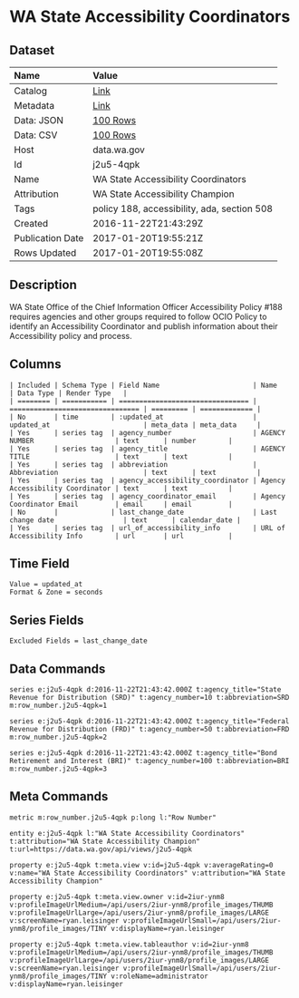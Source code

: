 # WA State Accessibility Coordinators

## Dataset

| Name | Value |
| :--- | :---- |
| Catalog | [Link](https://catalog.data.gov/dataset/wa-state-accessibility-coordinators) |
| Metadata | [Link](https://data.wa.gov/api/views/j2u5-4qpk) |
| Data: JSON | [100 Rows](https://data.wa.gov/api/views/j2u5-4qpk/rows.json?max_rows=100) |
| Data: CSV | [100 Rows](https://data.wa.gov/api/views/j2u5-4qpk/rows.csv?max_rows=100) |
| Host | data.wa.gov |
| Id | j2u5-4qpk |
| Name | WA State Accessibility Coordinators |
| Attribution | WA State Accessibility Champion |
| Tags | policy 188, accessibility, ada, section 508 |
| Created | 2016-11-22T21:43:29Z |
| Publication Date | 2017-01-20T19:55:21Z |
| Rows Updated | 2017-01-20T19:55:08Z |

## Description

WA State Office of the Chief Information Officer Accessibility Policy #188 requires agencies and other groups required to follow OCIO Policy to identify an Accessibility Coordinator and publish information about their Accessibility policy and process.

## Columns

```ls
| Included | Schema Type | Field Name                       | Name                             | Data Type | Render Type   |
| ======== | =========== | ================================ | ================================ | ========= | ============= |
| No       | time        | :updated_at                      | updated_at                       | meta_data | meta_data     |
| Yes      | series tag  | agency_number                    | AGENCY NUMBER                    | text      | number        |
| Yes      | series tag  | agency_title                     | AGENCY TITLE                     | text      | text          |
| Yes      | series tag  | abbreviation                     | Abbreviation                     | text      | text          |
| Yes      | series tag  | agency_accessibility_coordinator | Agency Accessibility Coordinator | text      | text          |
| Yes      | series tag  | agency_coordinator_email         | Agency Coordinator Email         | email     | email         |
| No       |             | last_change_date                 | Last change date                 | text      | calendar_date |
| Yes      | series tag  | url_of_accessibility_info        | URL of Accessibility Info        | url       | url           |
```

## Time Field

```ls
Value = updated_at
Format & Zone = seconds
```

## Series Fields

```ls
Excluded Fields = last_change_date
```

## Data Commands

```ls
series e:j2u5-4qpk d:2016-11-22T21:43:42.000Z t:agency_title="State Revenue for Distribution (SRD)" t:agency_number=10 t:abbreviation=SRD m:row_number.j2u5-4qpk=1

series e:j2u5-4qpk d:2016-11-22T21:43:42.000Z t:agency_title="Federal Revenue for Distribution (FRD)" t:agency_number=50 t:abbreviation=FRD m:row_number.j2u5-4qpk=2

series e:j2u5-4qpk d:2016-11-22T21:43:42.000Z t:agency_title="Bond Retirement and Interest (BRI)" t:agency_number=100 t:abbreviation=BRI m:row_number.j2u5-4qpk=3
```

## Meta Commands

```ls
metric m:row_number.j2u5-4qpk p:long l:"Row Number"

entity e:j2u5-4qpk l:"WA State Accessibility Coordinators" t:attribution="WA State Accessibility Champion" t:url=https://data.wa.gov/api/views/j2u5-4qpk

property e:j2u5-4qpk t:meta.view v:id=j2u5-4qpk v:averageRating=0 v:name="WA State Accessibility Coordinators" v:attribution="WA State Accessibility Champion"

property e:j2u5-4qpk t:meta.view.owner v:id=2iur-ynm8 v:profileImageUrlMedium=/api/users/2iur-ynm8/profile_images/THUMB v:profileImageUrlLarge=/api/users/2iur-ynm8/profile_images/LARGE v:screenName=ryan.leisinger v:profileImageUrlSmall=/api/users/2iur-ynm8/profile_images/TINY v:displayName=ryan.leisinger

property e:j2u5-4qpk t:meta.view.tableauthor v:id=2iur-ynm8 v:profileImageUrlMedium=/api/users/2iur-ynm8/profile_images/THUMB v:profileImageUrlLarge=/api/users/2iur-ynm8/profile_images/LARGE v:screenName=ryan.leisinger v:profileImageUrlSmall=/api/users/2iur-ynm8/profile_images/TINY v:roleName=administrator v:displayName=ryan.leisinger
```